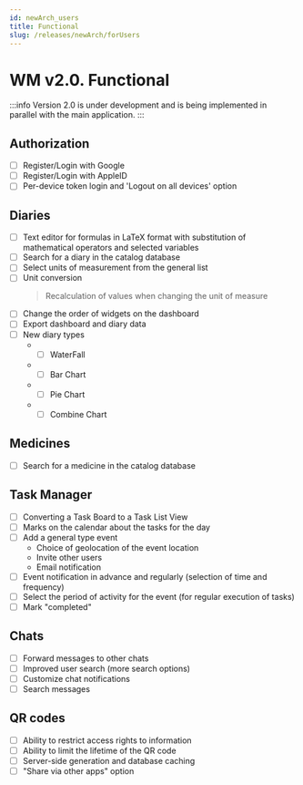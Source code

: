 ```yaml
---
id: newArch_users
title: Functional
slug: /releases/newArch/forUsers
---
```


# WM v2.0. Functional

:::info
Version 2.0 is under development and is being implemented in parallel with the main application.
:::

## Authorization

- [ ] Register/Login with Google
- [ ] Register/Login with AppleID
- [ ] Per-device token login and 'Logout on all devices' option

## Diaries

- [ ] Text editor for formulas in LaTeX format with substitution of mathematical operators and selected variables
- [ ] Search for a diary in the catalog database
- [ ] Select units of measurement from the general list
- [ ] Unit conversion
  > Recalculation of values when changing the unit of measure
- [ ] Change the order of widgets on the dashboard
- [ ] Export dashboard and diary data
- [ ] New diary types
  - - [ ] WaterFall
  - - [ ] Bar Chart
  - - [ ] Pie Chart
  - - [ ] Combine Chart

## Medicines

- [ ] Search for a medicine in the catalog database

## Task Manager

- [ ] Converting a Task Board to a Task List View
- [ ] Marks on the calendar about the tasks for the day
- [ ] Add a general type event
  - Choice of geolocation of the event location
  - Invite other users
  - Email notification
- [ ] Event notification in advance and regularly (selection of time and frequency)
- [ ] Select the period of activity for the event (for regular execution of tasks)
- [ ] Mark "completed"

## Chats

- [ ] Forward messages to other chats
- [ ] Improved user search (more search options)
- [ ] Customize chat notifications
- [ ] Search messages

## QR codes

- [ ] Ability to restrict access rights to information
- [ ] Ability to limit the lifetime of the QR code
- [ ] Server-side generation and database caching
- [ ] "Share via other apps" option
